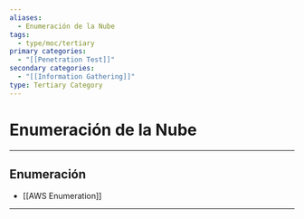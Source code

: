```yaml
---
aliases:
  - Enumeración de la Nube
tags:
  - type/moc/tertiary
primary categories:
  - "[[Penetration Test]]"
secondary categories:
  - "[[Information Gathering]]"
type: Tertiary Category
---
```

# Enumeración de la Nube

***

## Enumeración

-  [[AWS Enumeration]]


***
